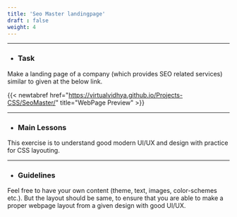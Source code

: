 ```yaml
---
title: 'Seo Master landingpage'
draft : false
weight: 4
---
```


---

- ### Task

Make a landing page of a company (which provides SEO related services) similar to given at the below link. 

{{< newtabref  href="https://virtualvidhya.github.io/Projects-CSS/SeoMaster/" title="WebPage Preview" >}}

---

- ### Main Lessons

This exercise is to understand good modern UI/UX and design with practice for CSS layouting.

---

- ### Guidelines

Feel free to have your own content (theme, text, images, color-schemes etc.). But the layout should be same, to ensure that you are able to make a proper webpage layout from a given design with good UI/UX.